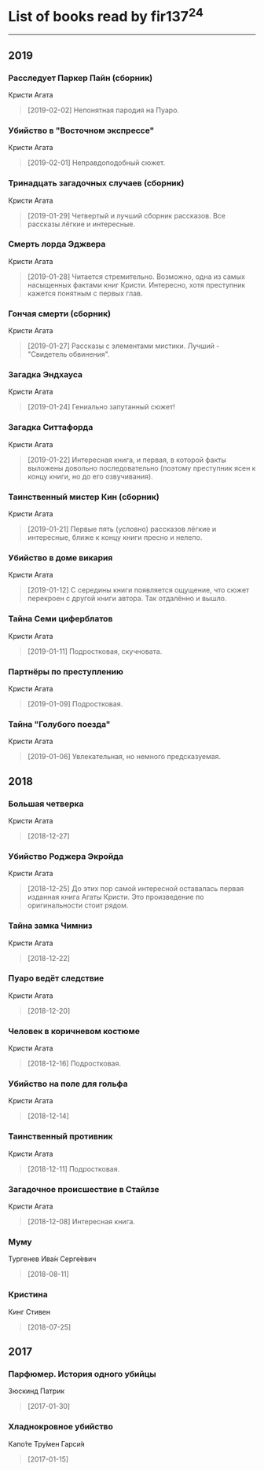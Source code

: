 # List of books read by fir137<sup>24</sup>
---

## 2019

### Расследует Паркер Пайн (сборник)
Кристи Агата
> [2019-02-02] Непонятная пародия на Пуаро.


### Убийство в "Восточном экспрессе"
Кристи Агата
> [2019-02-01] Неправдоподобный сюжет.


### Тринадцать загадочных случаев (сборник)
Кристи Агата
> [2019-01-29] Четвертый и лучший сборник рассказов.
> Все рассказы лёгкие и интересные.


### Смерть лорда Эджвера
Кристи Агата
> [2019-01-28] Читается стремительно. Возможно, одна из самых насыщенных фактами книг Кристи. Интересно, хотя преступник кажется понятным с первых глав.


### Гончая смерти (сборник)
Кристи Агата
> [2019-01-27] Рассказы с элементами мистики. Лучший - "Свидетель обвинения".


### Загадка Эндхауса
Кристи Агата
> [2019-01-24] Гениально запутанный сюжет!


### Загадка Ситтафорда
Кристи Агата
> [2019-01-22] Интересная книга, и первая, в которой факты выложены довольно последовательно (поэтому преступник ясен к концу книги, но до его озвучивания).


### Таинственный мистер Кин (сборник)
Кристи Агата
> [2019-01-21] Первые пять (условно) рассказов лёгкие и интересные, ближе к концу книги пресно и нелепо.


### Убийство в доме викария
Кристи Агата
> [2019-01-12] С середины книги появляется ощущение, что сюжет перекроен с другой книги автора. Так отдалённо и вышло.


### Тайна Семи циферблатов
Кристи Агата
> [2019-01-11] Подростковая, скучновата.


### Партнёры по преступлению
Кристи Агата
> [2019-01-09] Подростковая.


### Тайна "Голубого поезда"
Кристи Агата
> [2019-01-06] Увлекательная, но немного предсказуемая.



## 2018

### Большая четверка
Кристи Агата
> [2018-12-27] 


### Убийство Роджера Экройда
Кристи Агата
> [2018-12-25] До этих пор самой интересной оставалась первая изданная книга Агаты Кристи. Это произведение по оригинальности стоит рядом.


### Тайна замка Чимниз
Кристи Агата
> [2018-12-22] 


### Пуаро ведёт следствие
Кристи Агата
> [2018-12-20] 


### Человек в коричневом костюме
Кристи Агата
> [2018-12-16] Подростковая.


### Убийство на поле для гольфа
Кристи Агата
> [2018-12-14] 


### Таинственный противник
Кристи Агата
> [2018-12-11] Подростковая.


### Загадочное происшествие в Стайлзе
Кристи Агата
> [2018-12-08] Интересная книга.


### Муму
Тургенев Ива́н Серге́евич
> [2018-08-11] 


### Кристина
Кинг Стивен
> [2018-07-25] 



## 2017

### Парфюмер. История одного убийцы
Зюскинд Патрик
> [2017-01-30] 


### Хладнокровное убийство
Капо́те Тру́мен Гарси́я
> [2017-01-15] 



